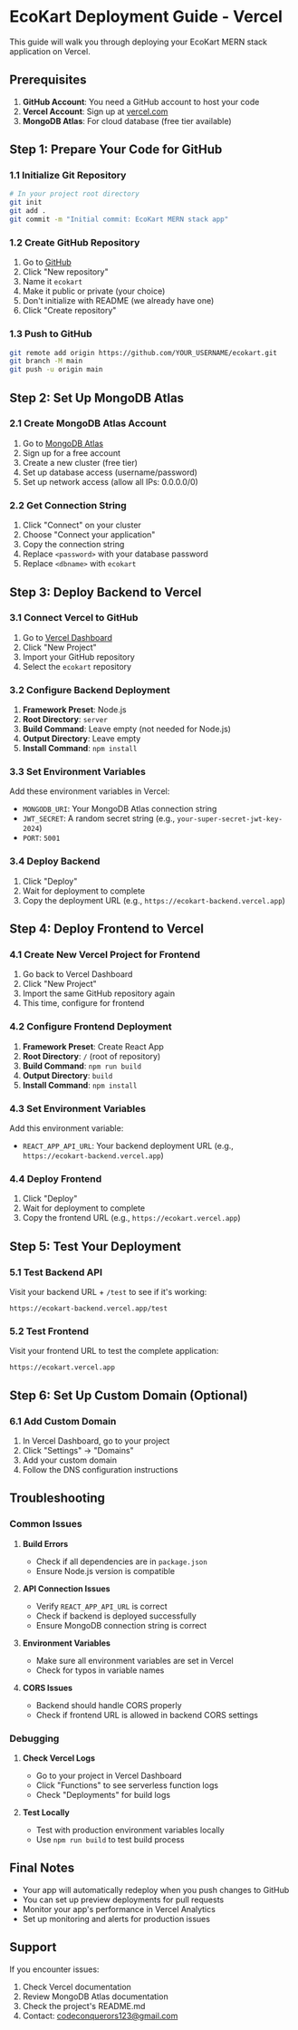 # EcoKart Deployment Guide - Vercel

This guide will walk you through deploying your EcoKart MERN stack application on Vercel.

## Prerequisites

1. **GitHub Account**: You need a GitHub account to host your code
2. **Vercel Account**: Sign up at [vercel.com](https://vercel.com)
3. **MongoDB Atlas**: For cloud database (free tier available)

## Step 1: Prepare Your Code for GitHub

### 1.1 Initialize Git Repository
```bash
# In your project root directory
git init
git add .
git commit -m "Initial commit: EcoKart MERN stack app"
```

### 1.2 Create GitHub Repository
1. Go to [GitHub](https://github.com)
2. Click "New repository"
3. Name it `ecokart`
4. Make it public or private (your choice)
5. Don't initialize with README (we already have one)
6. Click "Create repository"

### 1.3 Push to GitHub
```bash
git remote add origin https://github.com/YOUR_USERNAME/ecokart.git
git branch -M main
git push -u origin main
```

## Step 2: Set Up MongoDB Atlas

### 2.1 Create MongoDB Atlas Account
1. Go to [MongoDB Atlas](https://www.mongodb.com/atlas)
2. Sign up for a free account
3. Create a new cluster (free tier)
4. Set up database access (username/password)
5. Set up network access (allow all IPs: 0.0.0.0/0)

### 2.2 Get Connection String
1. Click "Connect" on your cluster
2. Choose "Connect your application"
3. Copy the connection string
4. Replace `<password>` with your database password
5. Replace `<dbname>` with `ecokart`

## Step 3: Deploy Backend to Vercel

### 3.1 Connect Vercel to GitHub
1. Go to [Vercel Dashboard](https://vercel.com/dashboard)
2. Click "New Project"
3. Import your GitHub repository
4. Select the `ecokart` repository

### 3.2 Configure Backend Deployment
1. **Framework Preset**: Node.js
2. **Root Directory**: `server`
3. **Build Command**: Leave empty (not needed for Node.js)
4. **Output Directory**: Leave empty
5. **Install Command**: `npm install`

### 3.3 Set Environment Variables
Add these environment variables in Vercel:
- `MONGODB_URI`: Your MongoDB Atlas connection string
- `JWT_SECRET`: A random secret string (e.g., `your-super-secret-jwt-key-2024`)
- `PORT`: `5001`

### 3.4 Deploy Backend
1. Click "Deploy"
2. Wait for deployment to complete
3. Copy the deployment URL (e.g., `https://ecokart-backend.vercel.app`)

## Step 4: Deploy Frontend to Vercel

### 4.1 Create New Vercel Project for Frontend
1. Go back to Vercel Dashboard
2. Click "New Project"
3. Import the same GitHub repository again
4. This time, configure for frontend

### 4.2 Configure Frontend Deployment
1. **Framework Preset**: Create React App
2. **Root Directory**: `/` (root of repository)
3. **Build Command**: `npm run build`
4. **Output Directory**: `build`
5. **Install Command**: `npm install`

### 4.3 Set Environment Variables
Add this environment variable:
- `REACT_APP_API_URL`: Your backend deployment URL (e.g., `https://ecokart-backend.vercel.app`)

### 4.4 Deploy Frontend
1. Click "Deploy"
2. Wait for deployment to complete
3. Copy the frontend URL (e.g., `https://ecokart.vercel.app`)

## Step 5: Test Your Deployment

### 5.1 Test Backend API
Visit your backend URL + `/test` to see if it's working:
```
https://ecokart-backend.vercel.app/test
```

### 5.2 Test Frontend
Visit your frontend URL to test the complete application:
```
https://ecokart.vercel.app
```

## Step 6: Set Up Custom Domain (Optional)

### 6.1 Add Custom Domain
1. In Vercel Dashboard, go to your project
2. Click "Settings" → "Domains"
3. Add your custom domain
4. Follow the DNS configuration instructions

## Troubleshooting

### Common Issues

1. **Build Errors**
   - Check if all dependencies are in `package.json`
   - Ensure Node.js version is compatible

2. **API Connection Issues**
   - Verify `REACT_APP_API_URL` is correct
   - Check if backend is deployed successfully
   - Ensure MongoDB connection string is correct

3. **Environment Variables**
   - Make sure all environment variables are set in Vercel
   - Check for typos in variable names

4. **CORS Issues**
   - Backend should handle CORS properly
   - Check if frontend URL is allowed in backend CORS settings

### Debugging

1. **Check Vercel Logs**
   - Go to your project in Vercel Dashboard
   - Click "Functions" to see serverless function logs
   - Check "Deployments" for build logs

2. **Test Locally**
   - Test with production environment variables locally
   - Use `npm run build` to test build process

## Final Notes

- Your app will automatically redeploy when you push changes to GitHub
- You can set up preview deployments for pull requests
- Monitor your app's performance in Vercel Analytics
- Set up monitoring and alerts for production issues

## Support

If you encounter issues:
1. Check Vercel documentation
2. Review MongoDB Atlas documentation
3. Check the project's README.md
4. Contact: codeconquerors123@gmail.com 